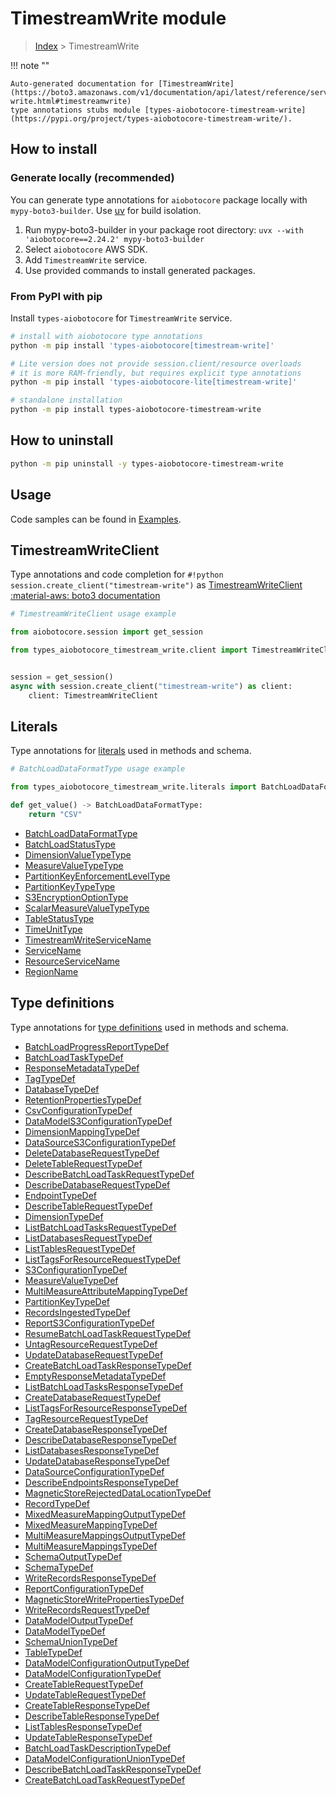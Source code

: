 # TimestreamWrite module

> [Index](../README.md) > TimestreamWrite


!!! note ""

    Auto-generated documentation for [TimestreamWrite](https://boto3.amazonaws.com/v1/documentation/api/latest/reference/services/timestream-write.html#timestreamwrite)
    type annotations stubs module [types-aiobotocore-timestream-write](https://pypi.org/project/types-aiobotocore-timestream-write/).

## How to install

### Generate locally (recommended)

You can generate type annotations for `aiobotocore` package locally with `mypy-boto3-builder`.
Use [uv](https://docs.astral.sh/uv/getting-started/installation/) for build isolation.

1. Run mypy-boto3-builder in your package root directory: `uvx --with 'aiobotocore==2.24.2' mypy-boto3-builder`
1. Select `aiobotocore` AWS SDK.
1. Add `TimestreamWrite` service.
1. Use provided commands to install generated packages.



### From PyPI with pip

Install `types-aiobotocore` for `TimestreamWrite` service.

```bash
# install with aiobotocore type annotations
python -m pip install 'types-aiobotocore[timestream-write]'

# Lite version does not provide session.client/resource overloads
# it is more RAM-friendly, but requires explicit type annotations
python -m pip install 'types-aiobotocore-lite[timestream-write]'

# standalone installation
python -m pip install types-aiobotocore-timestream-write
```



## How to uninstall

```bash
python -m pip uninstall -y types-aiobotocore-timestream-write
```

## Usage

Code samples can be found in [Examples](./usage.md).

## TimestreamWriteClient

Type annotations and code completion for  `#!python session.create_client("timestream-write")` as [TimestreamWriteClient](./client.md)
[:material-aws: boto3 documentation](https://boto3.amazonaws.com/v1/documentation/api/latest/reference/services/timestream-write.html#TimestreamWrite.Client)

```python
# TimestreamWriteClient usage example

from aiobotocore.session import get_session

from types_aiobotocore_timestream_write.client import TimestreamWriteClient


session = get_session()
async with session.create_client("timestream-write") as client:
    client: TimestreamWriteClient
```








## Literals

Type annotations for [literals](./literals.md) used in methods and schema.

```python
# BatchLoadDataFormatType usage example

from types_aiobotocore_timestream_write.literals import BatchLoadDataFormatType

def get_value() -> BatchLoadDataFormatType:
    return "CSV"
```

- [BatchLoadDataFormatType](./literals.md#batchloaddataformattype)
- [BatchLoadStatusType](./literals.md#batchloadstatustype)
- [DimensionValueTypeType](./literals.md#dimensionvaluetypetype)
- [MeasureValueTypeType](./literals.md#measurevaluetypetype)
- [PartitionKeyEnforcementLevelType](./literals.md#partitionkeyenforcementleveltype)
- [PartitionKeyTypeType](./literals.md#partitionkeytypetype)
- [S3EncryptionOptionType](./literals.md#s3encryptionoptiontype)
- [ScalarMeasureValueTypeType](./literals.md#scalarmeasurevaluetypetype)
- [TableStatusType](./literals.md#tablestatustype)
- [TimeUnitType](./literals.md#timeunittype)
- [TimestreamWriteServiceName](./literals.md#timestreamwriteservicename)
- [ServiceName](./literals.md#servicename)
- [ResourceServiceName](./literals.md#resourceservicename)
- [RegionName](./literals.md#regionname)




## Type definitions

Type annotations for [type definitions](./type_defs.md) used in methods and schema.

- [BatchLoadProgressReportTypeDef](./type_defs.md#batchloadprogressreporttypedef)
- [BatchLoadTaskTypeDef](./type_defs.md#batchloadtasktypedef)
- [ResponseMetadataTypeDef](./type_defs.md#responsemetadatatypedef)
- [TagTypeDef](./type_defs.md#tagtypedef)
- [DatabaseTypeDef](./type_defs.md#databasetypedef)
- [RetentionPropertiesTypeDef](./type_defs.md#retentionpropertiestypedef)
- [CsvConfigurationTypeDef](./type_defs.md#csvconfigurationtypedef)
- [DataModelS3ConfigurationTypeDef](./type_defs.md#datamodels3configurationtypedef)
- [DimensionMappingTypeDef](./type_defs.md#dimensionmappingtypedef)
- [DataSourceS3ConfigurationTypeDef](./type_defs.md#datasources3configurationtypedef)
- [DeleteDatabaseRequestTypeDef](./type_defs.md#deletedatabaserequesttypedef)
- [DeleteTableRequestTypeDef](./type_defs.md#deletetablerequesttypedef)
- [DescribeBatchLoadTaskRequestTypeDef](./type_defs.md#describebatchloadtaskrequesttypedef)
- [DescribeDatabaseRequestTypeDef](./type_defs.md#describedatabaserequesttypedef)
- [EndpointTypeDef](./type_defs.md#endpointtypedef)
- [DescribeTableRequestTypeDef](./type_defs.md#describetablerequesttypedef)
- [DimensionTypeDef](./type_defs.md#dimensiontypedef)
- [ListBatchLoadTasksRequestTypeDef](./type_defs.md#listbatchloadtasksrequesttypedef)
- [ListDatabasesRequestTypeDef](./type_defs.md#listdatabasesrequesttypedef)
- [ListTablesRequestTypeDef](./type_defs.md#listtablesrequesttypedef)
- [ListTagsForResourceRequestTypeDef](./type_defs.md#listtagsforresourcerequesttypedef)
- [S3ConfigurationTypeDef](./type_defs.md#s3configurationtypedef)
- [MeasureValueTypeDef](./type_defs.md#measurevaluetypedef)
- [MultiMeasureAttributeMappingTypeDef](./type_defs.md#multimeasureattributemappingtypedef)
- [PartitionKeyTypeDef](./type_defs.md#partitionkeytypedef)
- [RecordsIngestedTypeDef](./type_defs.md#recordsingestedtypedef)
- [ReportS3ConfigurationTypeDef](./type_defs.md#reports3configurationtypedef)
- [ResumeBatchLoadTaskRequestTypeDef](./type_defs.md#resumebatchloadtaskrequesttypedef)
- [UntagResourceRequestTypeDef](./type_defs.md#untagresourcerequesttypedef)
- [UpdateDatabaseRequestTypeDef](./type_defs.md#updatedatabaserequesttypedef)
- [CreateBatchLoadTaskResponseTypeDef](./type_defs.md#createbatchloadtaskresponsetypedef)
- [EmptyResponseMetadataTypeDef](./type_defs.md#emptyresponsemetadatatypedef)
- [ListBatchLoadTasksResponseTypeDef](./type_defs.md#listbatchloadtasksresponsetypedef)
- [CreateDatabaseRequestTypeDef](./type_defs.md#createdatabaserequesttypedef)
- [ListTagsForResourceResponseTypeDef](./type_defs.md#listtagsforresourceresponsetypedef)
- [TagResourceRequestTypeDef](./type_defs.md#tagresourcerequesttypedef)
- [CreateDatabaseResponseTypeDef](./type_defs.md#createdatabaseresponsetypedef)
- [DescribeDatabaseResponseTypeDef](./type_defs.md#describedatabaseresponsetypedef)
- [ListDatabasesResponseTypeDef](./type_defs.md#listdatabasesresponsetypedef)
- [UpdateDatabaseResponseTypeDef](./type_defs.md#updatedatabaseresponsetypedef)
- [DataSourceConfigurationTypeDef](./type_defs.md#datasourceconfigurationtypedef)
- [DescribeEndpointsResponseTypeDef](./type_defs.md#describeendpointsresponsetypedef)
- [MagneticStoreRejectedDataLocationTypeDef](./type_defs.md#magneticstorerejecteddatalocationtypedef)
- [RecordTypeDef](./type_defs.md#recordtypedef)
- [MixedMeasureMappingOutputTypeDef](./type_defs.md#mixedmeasuremappingoutputtypedef)
- [MixedMeasureMappingTypeDef](./type_defs.md#mixedmeasuremappingtypedef)
- [MultiMeasureMappingsOutputTypeDef](./type_defs.md#multimeasuremappingsoutputtypedef)
- [MultiMeasureMappingsTypeDef](./type_defs.md#multimeasuremappingstypedef)
- [SchemaOutputTypeDef](./type_defs.md#schemaoutputtypedef)
- [SchemaTypeDef](./type_defs.md#schematypedef)
- [WriteRecordsResponseTypeDef](./type_defs.md#writerecordsresponsetypedef)
- [ReportConfigurationTypeDef](./type_defs.md#reportconfigurationtypedef)
- [MagneticStoreWritePropertiesTypeDef](./type_defs.md#magneticstorewritepropertiestypedef)
- [WriteRecordsRequestTypeDef](./type_defs.md#writerecordsrequesttypedef)
- [DataModelOutputTypeDef](./type_defs.md#datamodeloutputtypedef)
- [DataModelTypeDef](./type_defs.md#datamodeltypedef)
- [SchemaUnionTypeDef](./type_defs.md#schemauniontypedef)
- [TableTypeDef](./type_defs.md#tabletypedef)
- [DataModelConfigurationOutputTypeDef](./type_defs.md#datamodelconfigurationoutputtypedef)
- [DataModelConfigurationTypeDef](./type_defs.md#datamodelconfigurationtypedef)
- [CreateTableRequestTypeDef](./type_defs.md#createtablerequesttypedef)
- [UpdateTableRequestTypeDef](./type_defs.md#updatetablerequesttypedef)
- [CreateTableResponseTypeDef](./type_defs.md#createtableresponsetypedef)
- [DescribeTableResponseTypeDef](./type_defs.md#describetableresponsetypedef)
- [ListTablesResponseTypeDef](./type_defs.md#listtablesresponsetypedef)
- [UpdateTableResponseTypeDef](./type_defs.md#updatetableresponsetypedef)
- [BatchLoadTaskDescriptionTypeDef](./type_defs.md#batchloadtaskdescriptiontypedef)
- [DataModelConfigurationUnionTypeDef](./type_defs.md#datamodelconfigurationuniontypedef)
- [DescribeBatchLoadTaskResponseTypeDef](./type_defs.md#describebatchloadtaskresponsetypedef)
- [CreateBatchLoadTaskRequestTypeDef](./type_defs.md#createbatchloadtaskrequesttypedef)

